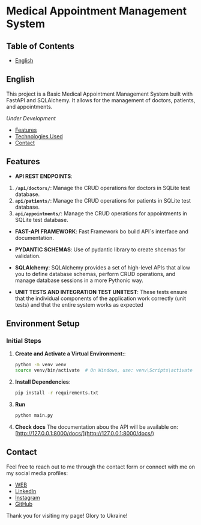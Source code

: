 # Medical Appointment Management System

##  Table of Contents

- [English](#english)

## English

This project is a Basic Medical Appointment Management System built with FastAPI and SQLAlchemy. It allows for the management of doctors, patients, and appointments.


*Under Development*


- [Features](#features)
- [Technologies Used](#technologies-used)
- [Contact](#contact)

## Features

- **API REST ENDPOINTS**: 
1. **`/api/doctors/`**: Manage the CRUD operations for doctors in SQLite test database.
2. **`api/patients/`**: Manage the CRUD operations for patients in SQLite test database.
3. **`api/appointments/`**: Manage the CRUD operations for appointments in SQLite test database.

- **FAST-API FRAMEWORK**: Fast Framework bo build API`s interface and documentation.

- **PYDANTIC SCHEMAS**: Use of pydantic library to create shcemas for validation.

- **SQLAlchemy**: SQLAlchemy provides a set of high-level APIs that allow you to define database schemas, perform CRUD operations, and manage database sessions in a more Pythonic way.

- **UNIT TESTS AND INTEGRATION TEST UNIITEST**: These tests ensure that the individual components of the application work correctly (unit tests) and that the entire system works as expected



## Environment Setup

### Initial Steps

1. **Create and Activate a Virtual Environment:**:
    ```sh
    python -m venv venv
    source venv/bin/activate  # On Windows, use: venv\Scripts\activate
    ```

2. **Install Dependencies**:
    ```sh
    pip install -r requirements.txt
    ```
3. **Run**
    ```sh
    python main.py
    ```
4. **Check docs**
The documentation abou the API will be available on:  [http://127.0.0.1:8000/docs/](http://127.0.0.1:8000/docs/)

## Contact

Feel free to reach out to me through the contact form or connect with me on my social media profiles:

- [WEB](selegato.com)
- [LinkedIn](https://www.linkedin.com/in/paulo-selegato-a298012b6/)
- [Instagram](https://www.instagram.com/paulo.selegato)
- [GitHub](https://github.com/Selegato)

Thank you for visiting my page!
Glory to Ukraine!